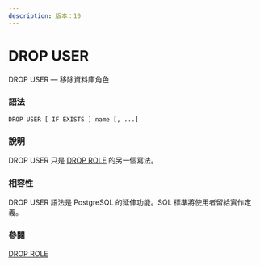 ```yaml
---
description: 版本：10
---
```


# DROP USER

DROP USER — 移除資料庫角色

### 語法

```text
DROP USER [ IF EXISTS ] name [, ...]
```

### 說明

DROP USER 只是 [DROP ROLE](drop-role.md) 的另一個寫法。

### 相容性

DROP USER 語法是 PostgreSQL 的延伸功能。SQL 標準將使用者留給實作定義。

### 參閱

[DROP ROLE](drop-role.md)

